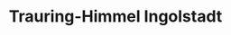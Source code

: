 ---
title: "Trauring-Himmel Ingolstadt"
url: /ingolstadt/trauring-himmel-ingolstadt/
shop: Schmuck
---